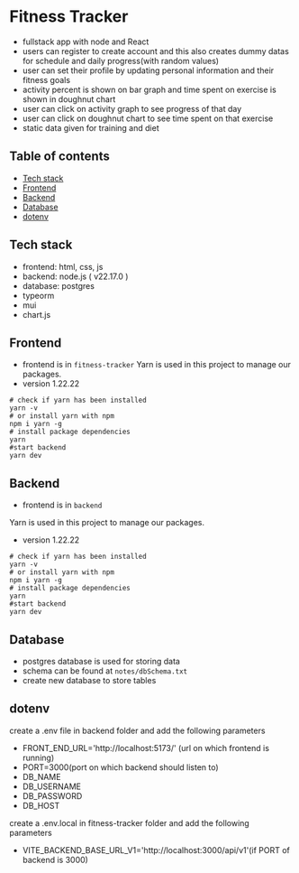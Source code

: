 # Fitness Tracker

- fullstack app with node and React
- users can register to create account and this also creates dummy datas for schedule and daily progress(with random values)
- user can set their profile by updating personal information and their fitness goals
- activity percent is shown on bar graph and time spent on exercise is shown in doughnut chart
- user can click on activity graph to see progress of that day
- user can click on doughnut chart to see time spent on that exercise
- static data given for training and diet

## Table of contents

- [Tech stack](#tech-stack)
- [Frontend](#frontend)
- [Backend](#backend)
- [Database](#database)
- [dotenv](#dotenv)

## Tech stack

- frontend: html, css, js
- backend: node.js ( v22.17.0 )
- database: postgres
- typeorm
- mui
- chart.js

## Frontend

- frontend is in `fitness-tracker`
  Yarn is used in this project to manage our packages.
- version 1.22.22

```shell
# check if yarn has been installed
yarn -v
# or install yarn with npm
npm i yarn -g
# install package dependencies
yarn
#start backend
yarn dev
```

## Backend
- frontend is in `backend`

Yarn is used in this project to manage our packages.

- version 1.22.22

```shell
# check if yarn has been installed
yarn -v
# or install yarn with npm
npm i yarn -g
# install package dependencies
yarn
#start backend
yarn dev
```

## Database

- postgres database is used for storing data
- schema can be found at `notes/dbSchema.txt`
- create new database to store tables

## dotenv

create a .env file in backend folder and add the following parameters

- FRONT_END_URL='http://localhost:5173/' (url on which frontend is running)
- PORT=3000(port on which backend should listen to)
- DB_NAME
- DB_USERNAME
- DB_PASSWORD
- DB_HOST

create a .env.local in fitness-tracker folder and add the following parameters

- VITE_BACKEND_BASE_URL_V1='http://localhost:3000/api/v1'(if PORT of backend is 3000)



